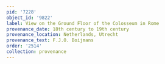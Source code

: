 ```yaml
---
pid: '7228'
object_id: '9822'
label: View on the Ground Floor of the Colosseum in Rome
provenance_date: 18th century to 19th century
provenance_location: Netherlands, Utrecht
provenance_text: F.J.O. Boijmans
order: '2514'
collection: provenance
---
```

